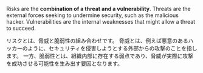 
Risks are the **combination of a threat and a vulnerability**. 
Threats are the external forces seeking to undermine security, such as the malicious hacker. 
Vulnerabilities are the internal weaknesses that might allow a threat to succeed.

リスクとは、脅威と脆弱性の組み合わせです。
脅威とは、例えば悪意のあるハッカーのように、セキュリティを侵害しようとする外部からの攻撃のことを指します。
一方、脆弱性とは、組織内部に存在する弱点であり、脅威が実際に攻撃を成功させる可能性を生み出す要因となります。
